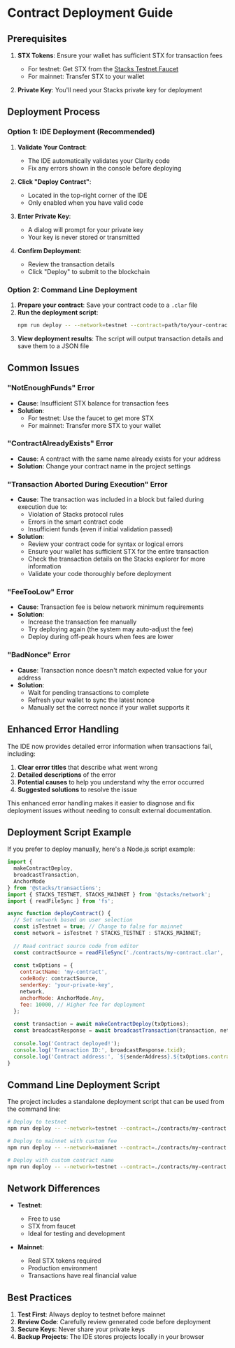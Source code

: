 # Contract Deployment Guide

## Prerequisites

1. **STX Tokens**: Ensure your wallet has sufficient STX for transaction fees
   - For testnet: Get STX from the [Stacks Testnet Faucet](https://explorer.stacks.co/sandbox/faucet?chain=testnet)
   - For mainnet: Transfer STX to your wallet

2. **Private Key**: You'll need your Stacks private key for deployment

## Deployment Process

### Option 1: IDE Deployment (Recommended)
1. **Validate Your Contract**: 
   - The IDE automatically validates your Clarity code
   - Fix any errors shown in the console before deploying

2. **Click "Deploy Contract"**:
   - Located in the top-right corner of the IDE
   - Only enabled when you have valid code

3. **Enter Private Key**:
   - A dialog will prompt for your private key
   - Your key is never stored or transmitted

4. **Confirm Deployment**:
   - Review the transaction details
   - Click "Deploy" to submit to the blockchain

### Option 2: Command Line Deployment
1. **Prepare your contract**: Save your contract code to a `.clar` file
2. **Run the deployment script**:
   ```bash
   npm run deploy -- --network=testnet --contract=path/to/your-contract.clar --key=your-private-key
   ```
3. **View deployment results**: The script will output transaction details and save them to a JSON file

## Common Issues

### "NotEnoughFunds" Error
- **Cause**: Insufficient STX balance for transaction fees
- **Solution**: 
  - For testnet: Use the faucet to get more STX
  - For mainnet: Transfer more STX to your wallet

### "ContractAlreadyExists" Error
- **Cause**: A contract with the same name already exists for your address
- **Solution**: Change your contract name in the project settings

### "Transaction Aborted During Execution" Error
- **Cause**: The transaction was included in a block but failed during execution due to:
  - Violation of Stacks protocol rules
  - Errors in the smart contract code
  - Insufficient funds (even if initial validation passed)
- **Solution**:
  - Review your contract code for syntax or logical errors
  - Ensure your wallet has sufficient STX for the entire transaction
  - Check the transaction details on the Stacks explorer for more information
  - Validate your code thoroughly before deployment

### "FeeTooLow" Error
- **Cause**: Transaction fee is below network minimum requirements
- **Solution**:
  - Increase the transaction fee manually
  - Try deploying again (the system may auto-adjust the fee)
  - Deploy during off-peak hours when fees are lower

### "BadNonce" Error
- **Cause**: Transaction nonce doesn't match expected value for your address
- **Solution**:
  - Wait for pending transactions to complete
  - Refresh your wallet to sync the latest nonce
  - Manually set the correct nonce if your wallet supports it

## Enhanced Error Handling

The IDE now provides detailed error information when transactions fail, including:

1. **Clear error titles** that describe what went wrong
2. **Detailed descriptions** of the error
3. **Potential causes** to help you understand why the error occurred
4. **Suggested solutions** to resolve the issue

This enhanced error handling makes it easier to diagnose and fix deployment issues without needing to consult external documentation.

## Deployment Script Example

If you prefer to deploy manually, here's a Node.js script example:

```javascript
import { 
  makeContractDeploy,
  broadcastTransaction,
  AnchorMode 
} from '@stacks/transactions';
import { STACKS_TESTNET, STACKS_MAINNET } from '@stacks/network';
import { readFileSync } from 'fs';

async function deployContract() {
  // Set network based on user selection
  const isTestnet = true; // Change to false for mainnet
  const network = isTestnet ? STACKS_TESTNET : STACKS_MAINNET;
  
  // Read contract source code from editor
  const contractSource = readFileSync('./contracts/my-contract.clar', 'utf-8');
  
  const txOptions = {
    contractName: 'my-contract',
    codeBody: contractSource,
    senderKey: 'your-private-key',
    network,
    anchorMode: AnchorMode.Any,
    fee: 10000, // Higher fee for deployment
  };
  
  const transaction = await makeContractDeploy(txOptions);
  const broadcastResponse = await broadcastTransaction(transaction, network);
  
  console.log('Contract deployed!');
  console.log('Transaction ID:', broadcastResponse.txid);
  console.log('Contract address:', `${senderAddress}.${txOptions.contractName}`);
}
```

## Command Line Deployment Script

The project includes a standalone deployment script that can be used from the command line:

```bash
# Deploy to testnet
npm run deploy -- --network=testnet --contract=./contracts/my-contract.clar --key=your-private-key

# Deploy to mainnet with custom fee
npm run deploy -- --network=mainnet --contract=./contracts/my-contract.clar --key=your-private-key --fee=15000

# Deploy with custom contract name
npm run deploy -- --network=testnet --contract=./contracts/my-contract.clar --key=your-private-key --name=my-custom-name
```

## Network Differences

- **Testnet**: 
  - Free to use
  - STX from faucet
  - Ideal for testing and development

- **Mainnet**: 
  - Real STX tokens required
  - Production environment
  - Transactions have real financial value

## Best Practices

1. **Test First**: Always deploy to testnet before mainnet
2. **Review Code**: Carefully review generated code before deployment
3. **Secure Keys**: Never share your private keys
4. **Backup Projects**: The IDE stores projects locally in your browser